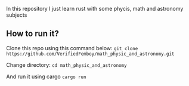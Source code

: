 In this repository I just learn rust with some phycis, math and astronomy subjects

## How to run it?
Clone this repo using this command below:
```git clone https://github.com/VerifiedFemboy/math_physic_and_astronomy.git```

Change directory:
```cd math_physic_and_astronomy```

And run it using cargo
```cargo run```
